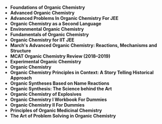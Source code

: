 <ul>
                                <li><b><a target="_blank" href="https://github.com/manjunath5496/Ruby-Programming-Books/blob/master/ruby(1).pdf" style="text-decoration:none;">Foundations of Organic Chemistry </a></b></li>
                                <li><b><a target="_blank" href="https://github.com/manjunath5496/Ruby-Programming-Books/blob/master/ruby(2).pdf" style="text-decoration:none;">Advanced Organic Chemistry</a></b></li>
                                <li><b><a target="_blank" href="https://github.com/manjunath5496/Ruby-Programming-Books/blob/master/ruby(3).pdf" style="text-decoration:none;">Advanced Problems In Organic Chemistry For JEE</a></b></li>
                               
<li><b><a target="_blank" href="https://github.com/manjunath5496/Ruby-Programming-Books/blob/master/ruby(5).pdf" style="text-decoration:none;">Organic Chemistry as a Second Language</a></b></li>
                                
 <li><b><a target="_blank" href="https://github.com/manjunath5496/Ruby-Programming-Books/blob/master/ruby(6).pdf" style="text-decoration:none;">Environmental Organic Chemistry</a></b></li>
                          
<li><b><a target="_blank" href="https://github.com/manjunath5496/Ruby-Programming-Books/blob/master/ruby(7).pdf" style="text-decoration:none;">Fundamentals of Organic Chemistry</a></b></li>
                                <li><b><a target="_blank" href="https://github.com/manjunath5496/Ruby-Programming-Books/blob/master/ruby(8).pdf" style="text-decoration:none;">Organic Chemistry for IIT JEE </a></b></li>
                                <li><b><a target="_blank" href="https://github.com/manjunath5496/Ruby-Programming-Books/blob/master/ruby(9).rar" style="text-decoration:none;">March's Advanced Organic Chemistry: Reactions, Mechanisms and Structure </a></b></li>
                                
<li><b><a target="_blank" href="https://github.com/manjunath5496/Ruby-Programming-Books/blob/master/ruby(10).pdf" style="text-decoration:none;">MCAT Organic Chemistry Review (2018–2019)</a></b></li>  
        
<li><b><a target="_blank" href="https://github.com/manjunath5496/Ruby-Programming-Books/blob/master/ruby(11).pdf" style="text-decoration:none;">Experimental Organic Chemistry</a></b></li>
                                <li><b><a target="_blank" href="https://github.com/manjunath5496/Ruby-Programming-Books/blob/master/ruby(12).rar" style="text-decoration:none;">Organic Chemistry</a></b></li>
 <li><b><a target="_blank" href="https://github.com/manjunath5496/Ruby-Programming-Books/blob/master/ruby(13).pdf" style="text-decoration:none;">Organic Chemistry Principles in Context: A Story Telling Historical Approach</a></b></li> 
 
 <li><b><a target="_blank" href="https://github.com/manjunath5496/Ruby-Programming-Books/blob/master/ruby(14).pdf" style="text-decoration:none;">Organic Syntheses Based on Name Reactions</a></b></li>
                                <li><b><a target="_blank" href="https://github.com/manjunath5496/Ruby-Programming-Books/blob/master/ruby(15).pdf" style="text-decoration:none;">Organic Synthesis: The Science behind the Art</a></b></li>
 <li><b><a target="_blank" href="https://github.com/manjunath5496/Ruby-Programming-Books/blob/master/ruby(16).pdf" style="text-decoration:none;">Organic Chemistry of Explosives</a></b></li> 
 
 <li><b><a target="_blank" href="https://github.com/manjunath5496/Ruby-Programming-Books/blob/master/ruby(17).pdf" style="text-decoration:none;">Organic Chemistry I Workbook For Dummies</a></b></li>
                                <li><b><a target="_blank" href="https://github.com/manjunath5496/Ruby-Programming-Books/blob/master/ruby(18).pdf" style="text-decoration:none;">Organic Chemistry II For Dummies</a></b></li>
 <li><b><a target="_blank" href="https://github.com/manjunath5496/Ruby-Programming-Books/blob/master/ruby(19).pdf" style="text-decoration:none;">Principles of Organic Medicinal Chemistry</a></b></li> 
 
 <li><b><a target="_blank" href="https://github.com/manjunath5496/Ruby-Programming-Books/blob/master/ruby(20).pdf" style="text-decoration:none;">The Art of Problem Solving in Organic Chemistry</a></b></li>
                   
 
 
 
 </ul>
